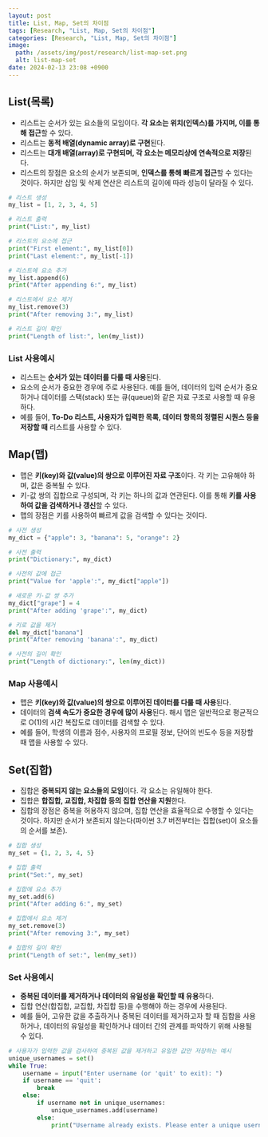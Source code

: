 ```yaml
---
layout: post
title: List, Map, Set의 차이점
tags: [Research, "List, Map, Set의 차이점"]
categories: [Research, "List, Map, Set의 차이점"]
image:
  path: /assets/img/post/research/list-map-set.png
  alt: list-map-set
date: 2024-02-13 23:08 +0900
---
```


## List(목록)

- 리스트는 순서가 있는 요소들의 모임이다. **각 요소는 위치(인덱스)를 가지며, 이를 통해 접근**할 수 있다.
- 리스트는 **동적 배열(dynamic array)로 구현**된다.
- 리스트는 **대개 배열(array)로 구현되며, 각 요소는 메모리상에 연속적으로 저장**된다.
- 리스트의 장점은 요소의 순서가 보존되며, **인덱스를 통해 빠르게 접근**할 수 있다는 것이다. 하지만 삽입 및 삭제 연산은 리스트의 길이에 따라 성능이 달라질 수 있다.

```python
# 리스트 생성
my_list = [1, 2, 3, 4, 5]

# 리스트 출력
print("List:", my_list)

# 리스트의 요소에 접근
print("First element:", my_list[0])
print("Last element:", my_list[-1])

# 리스트에 요소 추가
my_list.append(6)
print("After appending 6:", my_list)

# 리스트에서 요소 제거
my_list.remove(3)
print("After removing 3:", my_list)

# 리스트 길이 확인
print("Length of list:", len(my_list))
```

### List 사용예시

- 리스트는 **순서가 있는 데이터를 다룰 때 사용**된다.
- 요소의 순서가 중요한 경우에 주로 사용된다. 예를 들어, 데이터의 입력 순서가 중요하거나 데이터를 스택(stack) 또는 큐(queue)와 같은 자료 구조로 사용할 때 유용하다.
- 예를 들어, **To-Do 리스트, 사용자가 입력한 목록, 데이터 항목의 정렬된 시퀀스 등을 저장할 때** 리스트를 사용할 수 있다.

## Map(맵)

- 맵은 **키(key)와 값(value)의 쌍으로 이루어진 자료 구조**이다. 각 키는 고유해야 하며, 값은 중복될 수 있다.
- 키-값 쌍의 집합으로 구성되며, 각 키는 하나의 값과 연관된다. 이를 통해 **키를 사용하여 값을 검색하거나 갱신**할 수 있다.
- 맵의 장점은 키를 사용하여 빠르게 값을 검색할 수 있다는 것이다.

```python
# 사전 생성
my_dict = {"apple": 3, "banana": 5, "orange": 2}

# 사전 출력
print("Dictionary:", my_dict)

# 사전의 값에 접근
print("Value for 'apple':", my_dict["apple"])

# 새로운 키-값 쌍 추가
my_dict["grape"] = 4
print("After adding 'grape':", my_dict)

# 키로 값을 제거
del my_dict["banana"]
print("After removing 'banana':", my_dict)

# 사전의 길이 확인
print("Length of dictionary:", len(my_dict))
```

### Map 사용예시

- 맵은 **키(key)와 값(value)의 쌍으로 이루어진 데이터를 다룰 때 사용**된다.
- 데이터의 **검색 속도가 중요한 경우에 많이 사용**된다. 해시 맵은 일반적으로 평균적으로 O(1)의 시간 복잡도로 데이터를 검색할 수 있다.
- 예를 들어, 학생의 이름과 점수, 사용자의 프로필 정보, 단어의 빈도수 등을 저장할 때 맵을 사용할 수 있다.

## Set(집합)

- 집합은 **중복되지 않는 요소들의 모임**이다. 각 요소는 유일해야 한다.
- 집합은 **합집합, 교집합, 차집합 등의 집합 연산을 지원**한다.
- 집합의 장점은 중복을 허용하지 않으며, 집합 연산을 효율적으로 수행할 수 있다는 것이다. 하지만 순서가 보존되지 않는다(파이썬 3.7 버전부터는 집합(set)이 요소들의 순서를 보존).

```python
# 집합 생성
my_set = {1, 2, 3, 4, 5}

# 집합 출력
print("Set:", my_set)

# 집합에 요소 추가
my_set.add(6)
print("After adding 6:", my_set)

# 집합에서 요소 제거
my_set.remove(3)
print("After removing 3:", my_set)

# 집합의 길이 확인
print("Length of set:", len(my_set))
```

### Set 사용예시

- **중복된 데이터를 제거하거나 데이터의 유일성을 확인할 때 유용**하다.
- 집합 연산(합집합, 교집합, 차집합 등)을 수행해야 하는 경우에 사용된다.
- 예를 들어, 고유한 값을 추출하거나 중복된 데이터를 제거하고자 할 때 집합을 사용하거나, 데이터의 유일성을 확인하거나 데이터 간의 관계를 파악하기 위해 사용될 수 있다.

```python
# 사용자가 입력한 값을 검사하여 중복된 값을 제거하고 유일한 값만 저장하는 예시
unique_usernames = set()
while True:
    username = input("Enter username (or 'quit' to exit): ")
    if username == 'quit':
        break
    else:
        if username not in unique_usernames:
            unique_usernames.add(username)
        else:
            print("Username already exists. Please enter a unique username.")
```
